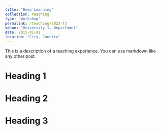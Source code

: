 ```yaml
---
title: "Deep Learning"
collection: teaching
type: "Workshop"
permalink: /teaching/2022-T3
venue: "University 1, Department"
date: 2015-01-01
location: "City, Country"
---
```

This is a description of a teaching experience. You can use markdown like any other post.

Heading 1
=========

Heading 2
=========

Heading 3
=========
